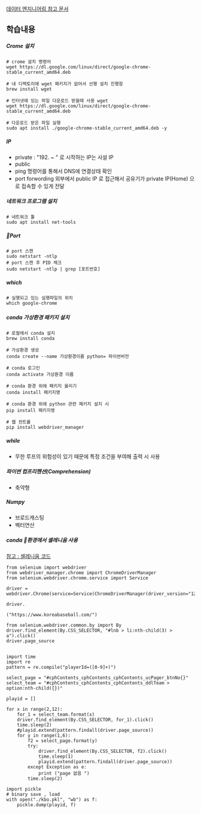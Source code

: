 [데이터 엔지니어링 참고 문서](https://drive.google.com/drive/folders/1uAorYsxa2LYQB2O_nJLIHJAyceXrpJH7)

## 학습내용


##### Crome 설치
```
# crome 설치 명령어
wget https://dl.google.com/linux/direct/google-chrome-stable_current_amd64.deb

# 내 디렉토리에 wget 패키지가 없어서 선행 설치 진행함
brew install wget

# 인터넷에 있는 파일 다운로드 받을때 사용 wget 
wget https://dl.google.com/linux/direct/google-chrome-stable_current_amd64.deb

# 다운로드 받은 파일 실행
sudo apt install ./google-chrome-stable_current_amd64.deb -y

```

##### IP
- private : "192. ~ " 로 시작하는 IP는 사설 IP
- public 
- ping 명령어를 통해서 DNS에 연결상태 확인
- port forwording
	외부에서 public IP 로 접근해서 공유기가 private IP(Home) 으로 접속할 수 있게 전달

##### 네트워크 프로그램 설치
```
# 네트워크 툴
sudo apt install net-tools
```

##### Port
```
# port 스캔
sudo netstart -ntlp 
# port 스캔 후 PID 체크
sudo netstart -ntlp | grep [포트번호]
```

##### which
```
# 실행되고 있는 실행파일의 위치 
which google-chrome
```


##### conda 가상환경 패키지 설치
```
# 로컬에서 conda 설치
brew install conda

# 가상환경 생성 
conda create --name 가상환경이름 python= 파이썬버전

# conda 로그인
conda activate 가상환경 이름

# conda 환경 위에 패키지 올리기
conda install 패키지명

# conda 환경 위에 python 관련 패키지 설치 시 
pip install 패키지명

# 웹 컨트롤
pip install webdriver_manager
```

##### while 
- 무한 루프의 위험성이 있기 때문에 특정 조건을 부여해 출력 시 사용
##### 파이썬 컴프리헨션(Comprehension)
- 축약형
##### Numpy
- 브로드캐스팅
- 벡터연산

##### conda 환경에서 셀레니움 사용
[참고 : 셀레니움 코드](file:///Users/ray/workspace/20240404_analysis.ipynb)

```
from selenium import webdriver
from webdriver_manager.chrome import ChromeDriverManager
from selenium.webdriver.chrome.service import Service

driver = webdriver.Chrome(service=Service(ChromeDriverManager(driver_version="123.0.6312.105").install()))

driver.

("https://www.koreabaseball.com/")

from selenium.webdriver.common.by import By
driver.find_element(By.CSS_SELECTOR, "#lnb > li:nth-child(3) > a").click()
driver.page_source


import time
import re
pattern = re.compile("playerId=([0-9]+)")

select_page = "#cphContents_cphContents_cphContents_ucPager_btnNo{}"
select_team = "#cphContents_cphContents_cphContents_ddlTeam > option:nth-child({})"

playid = []

for x in range(2,12):
    for_1 = select_team.format(x)
    driver.find_element(By.CSS_SELECTOR, for_1).click()
    time.sleep(2)
    #playid.extend(pattern.findall(driver.page_source))
    for y in range(1,6):
        f2 = select_page.format(y)
        try:
            driver.find_element(By.CSS_SELECTOR, f2).click()
            time.sleep(1)
            playid.extend(pattern.findall(driver.page_source))
        except Exception as e:
            print ("page 없음 ")
        time.sleep(2)

import pickle 
# binary save , load 
with open("./kbo.pkl", "wb") as f:
    pickle.dump(playid, f)

```
